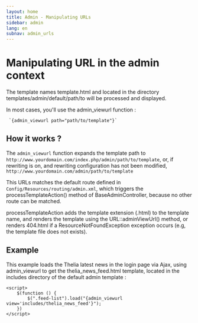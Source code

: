 ```yaml
---
layout: home
title: Admin - Manipulating URLs
sidebar: admin
lang: en
subnav: admin_urls
---
```


# Manipulating URL in the admin context


The template names template.html and located in the directory templates/admin/default/path/to will be processed and displayed.

In most cases, you'll use the admin_viewurl function :

     `{admin_viewurl path="path/to/template"}`

## How it works ?

The `admin_viewurl` function expands the template path to `http://www.yourdomain.com/index.php/admin/path/to/template`, or, if rewriting is on, and rewriting configuration has not been modified, `http://www.yourdomain.com/admin/path/to/template`

This URLs matches the default route defined in `Config/Resources/routing/admin.xml`, which triggers the processTemplateAction() method of BaseAdminController, because no other route can be matched.

processTemplateAction adds the template extension (.html) to the template name, and renders the template using the URL::adminViewUrl() method, or renders 404.html if a ResourceNotFoundException exception occurs (e.g, the template file does not exists).

## Example

This example loads the Thelia latest news in the login page via Ajax, using admin_viewurl to get the thelia_news_feed.html template, located in the includes directory of the default admin template :

```smarty
<script>
	$(function () {
		$(".feed-list").load("{admin_viewurl view='includes/thelia_news_feed'}");
	})
</script>
```
